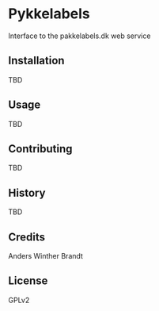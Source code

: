 # Pykkelabels

Interface to the pakkelabels.dk web service

## Installation

TBD

## Usage

TBD

## Contributing

TBD

## History

TBD

## Credits

Anders Winther Brandt

## License

GPLv2